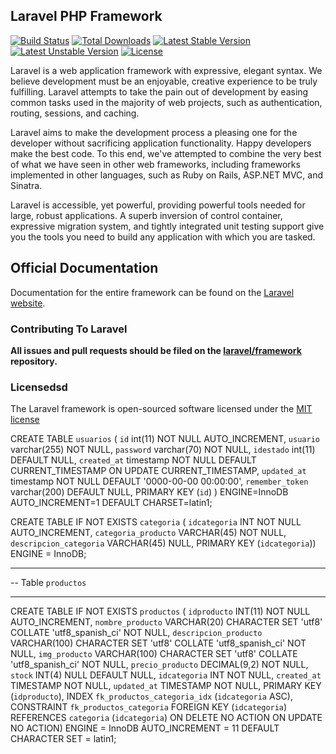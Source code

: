 ## Laravel PHP Framework

[![Build Status](https://travis-ci.org/laravel/framework.svg)](https://travis-ci.org/laravel/framework)
[![Total Downloads](https://poser.pugx.org/laravel/framework/downloads.svg)](https://packagist.org/packages/laravel/framework)
[![Latest Stable Version](https://poser.pugx.org/laravel/framework/v/stable.svg)](https://packagist.org/packages/laravel/framework)
[![Latest Unstable Version](https://poser.pugx.org/laravel/framework/v/unstable.svg)](https://packagist.org/packages/laravel/framework)
[![License](https://poser.pugx.org/laravel/framework/license.svg)](https://packagist.org/packages/laravel/framework)

Laravel is a web application framework with expressive, elegant syntax. We believe development must be an enjoyable, creative experience to be truly fulfilling. Laravel attempts to take the pain out of development by easing common tasks used in the majority of web projects, such as authentication, routing, sessions, and caching.

Laravel aims to make the development process a pleasing one for the developer without sacrificing application functionality. Happy developers make the best code. To this end, we've attempted to combine the very best of what we have seen in other web frameworks, including frameworks implemented in other languages, such as Ruby on Rails, ASP.NET MVC, and Sinatra.

Laravel is accessible, yet powerful, providing powerful tools needed for large, robust applications. A superb inversion of control container, expressive migration system, and tightly integrated unit testing support give you the tools you need to build any application with which you are tasked.

## Official Documentation

Documentation for the entire framework can be found on the [Laravel website](http://laravel.com/docs).

### Contributing To Laravel

**All issues and pull requests should be filed on the [laravel/framework](http://github.com/laravel/framework) repository.**

### Licensedsd





The Laravel framework is open-sourced software licensed under the [MIT license](http://opensource.org/licenses/MIT)


CREATE TABLE `usuarios` (
  `id` int(11) NOT NULL AUTO_INCREMENT,
  `usuario` varchar(255) NOT NULL,
  `password` varchar(70) NOT NULL,
  `idestado` int(11) DEFAULT NULL,
  `created_at` timestamp NOT NULL DEFAULT CURRENT_TIMESTAMP ON UPDATE CURRENT_TIMESTAMP,
  `updated_at` timestamp NOT NULL DEFAULT '0000-00-00 00:00:00',
  `remember_token` varchar(200) DEFAULT NULL,
  PRIMARY KEY (`id`)
) ENGINE=InnoDB AUTO_INCREMENT=1 DEFAULT CHARSET=latin1;

CREATE TABLE IF NOT EXISTS `categoria` (
  `idcategoria` INT NOT NULL AUTO_INCREMENT,
  `categoria_producto` VARCHAR(45) NOT NULL,
  `descripcion_categoria` VARCHAR(45) NULL,
  PRIMARY KEY (`idcategoria`))
ENGINE = InnoDB;


-- -----------------------------------------------------
-- Table `productos`
-- -----------------------------------------------------
CREATE TABLE IF NOT EXISTS `productos` (
  `idproducto` INT(11) NOT NULL AUTO_INCREMENT,
  `nombre_producto` VARCHAR(20) CHARACTER SET 'utf8' COLLATE 'utf8_spanish_ci' NOT NULL,
  `descripcion_producto` VARCHAR(100) CHARACTER SET 'utf8' COLLATE 'utf8_spanish_ci' NOT NULL,
  `img_producto` VARCHAR(100) CHARACTER SET 'utf8' COLLATE 'utf8_spanish_ci' NOT NULL,
  `precio_producto` DECIMAL(9,2) NOT NULL,
  `stock` INT(4) NULL DEFAULT NULL,
  `idcategoria` INT NOT NULL,
  `created_at` TIMESTAMP NOT NULL,
  `updated_at` TIMESTAMP NOT NULL,
  PRIMARY KEY (`idproducto`),
  INDEX `fk_productos_categoria_idx` (`idcategoria` ASC),
  CONSTRAINT `fk_productos_categoria`
    FOREIGN KEY (`idcategoria`)
    REFERENCES `categoria` (`idcategoria`)
    ON DELETE NO ACTION
    ON UPDATE NO ACTION)
ENGINE = InnoDB
AUTO_INCREMENT = 11
DEFAULT CHARACTER SET = latin1;